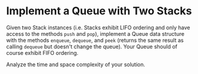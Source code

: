 # Implement a Queue with Two Stacks

Given two Stack instances (i.e. Stacks exhibit LIFO ordering and only have access to the methods `push` and `pop`), implement a Queue data structure with the methods `enqueue`, `dequeue`, and `peek` (returns the same result as calling `dequeue` but doesn't change the queue). Your Queue should of course exhibit FIFO ordering. 

Analyze the time and space complexity of your solution.
